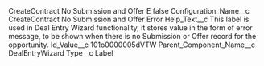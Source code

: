 <?xml version="1.0" encoding="UTF-8"?>
<CustomMetadata xmlns="http://soap.sforce.com/2006/04/metadata" xmlns:xsi="http://www.w3.org/2001/XMLSchema-instance" xmlns:xsd="http://www.w3.org/2001/XMLSchema">
    <label>CreateContract No Submission and Offer E</label>
    <protected>false</protected>
    <values>
        <field>Configuration_Name__c</field>
        <value xsi:type="xsd:string">CreateContract No Submission and Offer Error</value>
    </values>
    <values>
        <field>Help_Text__c</field>
        <value xsi:type="xsd:string">This label is used in Deal Entry Wizard functionality, it stores value in the form of error message, to be shown when there is no Submission or Offer record for the opportunity.</value>
    </values>
    <values>
        <field>Id_Value__c</field>
        <value xsi:type="xsd:string">101o0000005dVTW</value>
    </values>
    <values>
        <field>Parent_Component_Name__c</field>
        <value xsi:type="xsd:string">DealEntryWizard</value>
    </values>
    <values>
        <field>Type__c</field>
        <value xsi:type="xsd:string">Label</value>
    </values>
</CustomMetadata>
